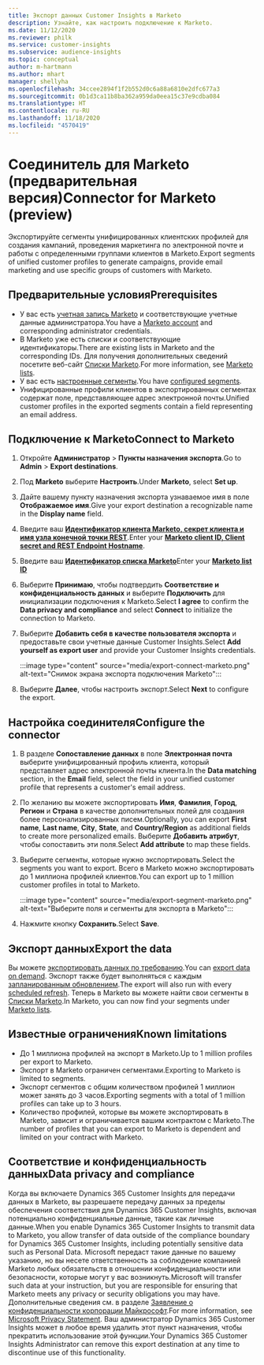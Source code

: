 ```yaml
---
title: Экспорт данных Customer Insights в Marketo
description: Узнайте, как настроить подключение к Marketo.
ms.date: 11/12/2020
ms.reviewer: philk
ms.service: customer-insights
ms.subservice: audience-insights
ms.topic: conceptual
author: m-hartmann
ms.author: mhart
manager: shellyha
ms.openlocfilehash: 34ccee2894f1f2b552d0c6a88a6810e2dfc677a3
ms.sourcegitcommit: 0b1d3ca11b8ba362a959da0eea15c37e9cdba084
ms.translationtype: HT
ms.contentlocale: ru-RU
ms.lasthandoff: 11/18/2020
ms.locfileid: "4570419"
---
```

# <a name="connector-for-marketo-preview"></a><span data-ttu-id="4abfc-103">Соединитель для Marketo (предварительная версия)</span><span class="sxs-lookup"><span data-stu-id="4abfc-103">Connector for Marketo (preview)</span></span>

<span data-ttu-id="4abfc-104">Экспортируйте сегменты унифицированных клиентских профилей для создания кампаний, проведения маркетинга по электронной почте и работы с определенными группами клиентов в Marketo.</span><span class="sxs-lookup"><span data-stu-id="4abfc-104">Export segments of unified customer profiles to generate campaigns, provide email marketing and use specific groups of customers with Marketo.</span></span>

## <a name="prerequisites"></a><span data-ttu-id="4abfc-105">Предварительные условия</span><span class="sxs-lookup"><span data-stu-id="4abfc-105">Prerequisites</span></span>

-   <span data-ttu-id="4abfc-106">У вас есть [учетная запись Marketo](https://login.marketo.com/) и соответствующие учетные данные администратора.</span><span class="sxs-lookup"><span data-stu-id="4abfc-106">You have a [Marketo account](https://login.marketo.com/) and corresponding administrator credentials.</span></span>
-   <span data-ttu-id="4abfc-107">В Marketo уже есть списки и соответствующие идентификаторы.</span><span class="sxs-lookup"><span data-stu-id="4abfc-107">There are existing lists in Marketo and the corresponding IDs.</span></span> <span data-ttu-id="4abfc-108">Для получения дополнительных сведений посетите веб-сайт [Списки Marketo](https://docs.marketo.com/display/public/DOCS/Understanding+Static+Lists).</span><span class="sxs-lookup"><span data-stu-id="4abfc-108">For more information, see [Marketo lists](https://docs.marketo.com/display/public/DOCS/Understanding+Static+Lists).</span></span>
-   <span data-ttu-id="4abfc-109">У вас есть [настроенные сегменты](segments.md).</span><span class="sxs-lookup"><span data-stu-id="4abfc-109">You have [configured segments](segments.md).</span></span>
-   <span data-ttu-id="4abfc-110">Унифицированные профили клиентов в экспортированных сегментах содержат поле, представляющее адрес электронной почты.</span><span class="sxs-lookup"><span data-stu-id="4abfc-110">Unified customer profiles in the exported segments contain a field representing an email address.</span></span>

## <a name="connect-to-marketo"></a><span data-ttu-id="4abfc-111">Подключение к Marketo</span><span class="sxs-lookup"><span data-stu-id="4abfc-111">Connect to Marketo</span></span>

1. <span data-ttu-id="4abfc-112">Откройте **Администратор** > **Пункты назначения экспорта**.</span><span class="sxs-lookup"><span data-stu-id="4abfc-112">Go to **Admin** > **Export destinations**.</span></span>

1. <span data-ttu-id="4abfc-113">Под **Marketo** выберите **Настроить**.</span><span class="sxs-lookup"><span data-stu-id="4abfc-113">Under **Marketo**, select **Set up**.</span></span>

1. <span data-ttu-id="4abfc-114">Дайте вашему пункту назначения экспорта узнаваемое имя в поле **Отображаемое имя**.</span><span class="sxs-lookup"><span data-stu-id="4abfc-114">Give your export destination a recognizable name in the **Display name** field.</span></span>

1. <span data-ttu-id="4abfc-115">Введите ваш **[Идентификатор клиента Marketo, секрет клиента и имя узла конечной точки REST](https://developers.marketo.com/rest-api/authentication/)**.</span><span class="sxs-lookup"><span data-stu-id="4abfc-115">Enter your **[Marketo client ID, Client secret and REST Endpoint Hostname](https://developers.marketo.com/rest-api/authentication/)**.</span></span>

1. <span data-ttu-id="4abfc-116">Введите ваш **[Идентификатор списка Marketo](https://docs.marketo.com/display/public/DOCS/Understanding+Static+Lists)**</span><span class="sxs-lookup"><span data-stu-id="4abfc-116">Enter your **[Marketo list ID](https://docs.marketo.com/display/public/DOCS/Understanding+Static+Lists)**</span></span> 

1. <span data-ttu-id="4abfc-117">Выберите **Принимаю**, чтобы подтвердить **Соответствие и конфиденциальность данных** и выберите **Подключить** для инициализации подключения к Marketo.</span><span class="sxs-lookup"><span data-stu-id="4abfc-117">Select **I agree** to confirm the **Data privacy and compliance** and select **Connect** to initialize the connection to Marketo.</span></span>

1. <span data-ttu-id="4abfc-118">Выберите **Добавить себя в качестве пользователя экспорта** и предоставьте свои учетные данные Customer Insights.</span><span class="sxs-lookup"><span data-stu-id="4abfc-118">Select **Add yourself as export user** and provide your Customer Insights credentials.</span></span>

   :::image type="content" source="media/export-connect-marketo.png" alt-text="Снимок экрана экспорта подключения Marketo":::

1. <span data-ttu-id="4abfc-120">Выберите **Далее**, чтобы настроить экспорт.</span><span class="sxs-lookup"><span data-stu-id="4abfc-120">Select **Next** to configure the export.</span></span>

## <a name="configure-the-connector"></a><span data-ttu-id="4abfc-121">Настройка соединителя</span><span class="sxs-lookup"><span data-stu-id="4abfc-121">Configure the connector</span></span>

1. <span data-ttu-id="4abfc-122">В разделе **Сопоставление данных** в поле **Электронная почта** выберите унифицированный профиль клиента, который представляет адрес электронной почты клиента.</span><span class="sxs-lookup"><span data-stu-id="4abfc-122">In the **Data matching** section, in the **Email** field, select the field in your unified customer profile that represents a customer's email address.</span></span> 

1. <span data-ttu-id="4abfc-123">По желанию вы можете экспортировать **Имя**, **Фамилия**, **Город**, **Регион** и **Страна** в качестве дополнительных полей для создания более персонализированных писем.</span><span class="sxs-lookup"><span data-stu-id="4abfc-123">Optionally, you can export **First name**, **Last name**, **City**, **State**, and **Country/Region**  as additional fields to create more personalized emails.</span></span> <span data-ttu-id="4abfc-124">Выберите **Добавить атрибут**, чтобы сопоставить эти поля.</span><span class="sxs-lookup"><span data-stu-id="4abfc-124">Select **Add attribute** to map these fields.</span></span>

1. <span data-ttu-id="4abfc-125">Выберите сегменты, которые нужно экспортировать.</span><span class="sxs-lookup"><span data-stu-id="4abfc-125">Select the segments you want to export.</span></span> <span data-ttu-id="4abfc-126">Всего в Marketo можно экспортировать до 1 миллиона профилей клиентов.</span><span class="sxs-lookup"><span data-stu-id="4abfc-126">You can export up to 1 million customer profiles in total to Marketo.</span></span>

   :::image type="content" source="media/export-segment-marketo.png" alt-text="Выберите поля и сегменты для экспорта в Marketo":::

1. <span data-ttu-id="4abfc-128">Нажмите кнопку **Сохранить**.</span><span class="sxs-lookup"><span data-stu-id="4abfc-128">Select **Save**.</span></span>

## <a name="export-the-data"></a><span data-ttu-id="4abfc-129">Экспорт данных</span><span class="sxs-lookup"><span data-stu-id="4abfc-129">Export the data</span></span>

<span data-ttu-id="4abfc-130">Вы можете [экспортировать данных по требованию](export-destinations.md).</span><span class="sxs-lookup"><span data-stu-id="4abfc-130">You can [export data on demand](export-destinations.md).</span></span> <span data-ttu-id="4abfc-131">Экспорт также будет выполняться с каждым [запланированным обновлением](system.md#schedule-tab).</span><span class="sxs-lookup"><span data-stu-id="4abfc-131">The export will also run with every [scheduled refresh](system.md#schedule-tab).</span></span> <span data-ttu-id="4abfc-132">Теперь в Marketo вы можете найти свои сегменты в [Списки Marketo](ttps://docs.marketo.com/display/public/DOCS/Understanding+Static+Lists).</span><span class="sxs-lookup"><span data-stu-id="4abfc-132">In Marketo, you can now find your segments under [Marketo lists](ttps://docs.marketo.com/display/public/DOCS/Understanding+Static+Lists).</span></span>

## <a name="known-limitations"></a><span data-ttu-id="4abfc-133">Известные ограничения</span><span class="sxs-lookup"><span data-stu-id="4abfc-133">Known limitations</span></span>

- <span data-ttu-id="4abfc-134">До 1 миллиона профилей на экспорт в Marketo.</span><span class="sxs-lookup"><span data-stu-id="4abfc-134">Up to 1 million profiles per export to Marketo.</span></span>
- <span data-ttu-id="4abfc-135">Экспорт в Marketo ограничен сегментами.</span><span class="sxs-lookup"><span data-stu-id="4abfc-135">Exporting to Marketo is limited to segments.</span></span>
- <span data-ttu-id="4abfc-136">Экспорт сегментов с общим количеством профилей 1 миллион может занять до 3 часов.</span><span class="sxs-lookup"><span data-stu-id="4abfc-136">Exporting segments with a total of 1 million profiles can take up to 3 hours.</span></span> 
- <span data-ttu-id="4abfc-137">Количество профилей, которые вы можете экспортировать в Marketo, зависит и ограничивается вашим контрактом с Marketo.</span><span class="sxs-lookup"><span data-stu-id="4abfc-137">The number of profiles that you can export to Marketo is dependent and limited on your contract with Marketo.</span></span>

## <a name="data-privacy-and-compliance"></a><span data-ttu-id="4abfc-138">Соответствие и конфиденциальность данных</span><span class="sxs-lookup"><span data-stu-id="4abfc-138">Data privacy and compliance</span></span>

<span data-ttu-id="4abfc-139">Когда вы включаете Dynamics 365 Customer Insights для передачи данных в Marketo, вы разрешаете передачу данных за пределы обеспечения соответствия для Dynamics 365 Customer Insights, включая потенциально конфиденциальные данные, такие как личные данные.</span><span class="sxs-lookup"><span data-stu-id="4abfc-139">When you enable Dynamics 365 Customer Insights to transmit data to Marketo, you allow transfer of data outside of the compliance boundary for Dynamics 365 Customer Insights, including potentially sensitive data such as Personal Data.</span></span> <span data-ttu-id="4abfc-140">Microsoft передаст такие данные по вашему указанию, но вы несете ответственность за соблюдение компанией Marketo любых обязательств в отношении конфиденциальности или безопасности, которые могут у вас возникнуть.</span><span class="sxs-lookup"><span data-stu-id="4abfc-140">Microsoft will transfer such data at your instruction, but you are responsible for ensuring that Marketo meets any privacy or security obligations you may have.</span></span> <span data-ttu-id="4abfc-141">Дополнительные сведения см. в разделе [Заявление о конфиденциальности корпорации Майкрософт](https://go.microsoft.com/fwlink/?linkid=396732).</span><span class="sxs-lookup"><span data-stu-id="4abfc-141">For more information, see [Microsoft Privacy Statement](https://go.microsoft.com/fwlink/?linkid=396732).</span></span>
<span data-ttu-id="4abfc-142">Ваш администратор Dynamics 365 Customer Insights может в любое время удалить этот пункт назначения, чтобы прекратить использование этой функции.</span><span class="sxs-lookup"><span data-stu-id="4abfc-142">Your Dynamics 365 Customer Insights Administrator can remove this export destination at any time to discontinue use of this functionality.</span></span>
